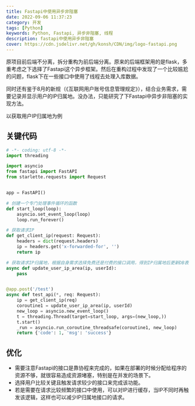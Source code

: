```yaml
---
title: Fastapi中使用异步非阻塞
date: 2022-09-06 11:37:23
category: 开发
tags: [Python]
keywords: Python, Fastapi, 异步非阻塞, 线程
description: fastapi中使用异步非阻塞
cover: https://cdn.jsdelivr.net/gh/konsh/CDN/img/logo-fastapi.png
---
```

原项目前后端不分离，拆分重构为前后端分离。原来的后端框架用的是flask，多重考虑之下选择了Fastapi这个异步框架。然后在重构过程中发现了一个比较尴尬的问题，flask下在一些接口中使用了线程去处理入库数据。

同时还有鉴于8月的新规（《互联网用户账号信息管理规定》），结合业务需求，需要记录并显示用户的IP归属地。没办法，只能研究了下Fastapi中异步非阻塞的实现方法。

以获取用户IP归属地为例

## 关键代码
```python
# -*- coding: utf-8 -*-
import threading

import asyncio
from fastapi import FastAPI
from starlette.requests import Request


app = FastAPI()

# 创建一个专门处理事件循环的函数
def start_loop(loop):
    asyncio.set_event_loop(loop)
    loop.run_forever()

# 获取请求IP
def get_client_ip(request: Request):
    headers = dict(request.headers)
    ip = headers.get('x-forwarded-for', '')
    return ip    

# 获取请求IP归属地，根据自身需求选择免费还是付费的接口调用，得到IP归属地后更新DB表
async def update_user_ip_area(ip, userId):
    pass


@app.post('/test')
async def test_api(*, req: Request):
    ip = get_client_ip(req)
    coroutine1 = update_user_ip_area(ip, userId)
    new_loop = asyncio.new_event_loop()
    t = threading.Thread(target=start_loop, args=(new_loop,))
    t.start()
    _run = asyncio.run_coroutine_threadsafe(coroutine1, new_loop)
    return {'code': 1, 'msg': 'success'}
```

## 优化
- 需要注意Fastapi的接口是靠协程来完成的，如果在部署的时候分配给程序的资源不够，就很容易造成资源堵塞，特别是在并发的场景下。
- 选择用户比较关键且触发请求较少的接口来完成该功能。
- 若是需要在请求比较频繁的接口中使用，可以对IP进行缓存，当IP不同时再触发该逻辑，这样也可以减少IP归属地接口的请求。

